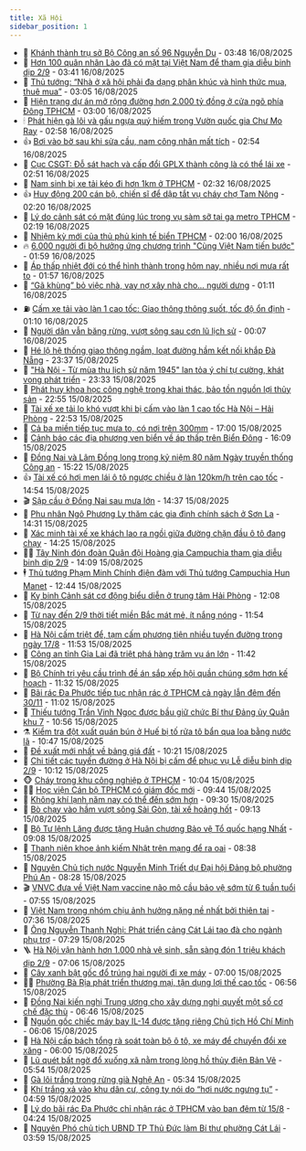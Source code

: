 ```yaml
---
title: Xã Hội
sidebar_position: 1
---
```


<!-- dantri-xa-hoi:START -->
- 🫣 [Khánh thành trụ sở Bộ Công an số 96 Nguyễn Du](https://dantri.com.vn/xa-hoi/khanh-thanh-tru-so-bo-cong-an-so-96-nguyen-du-20250816103534348.htm) - 03:48 16/08/2025
- 💼 [Hơn 100 quân nhân Lào đã có mặt tại Việt Nam để tham gia diễu binh dịp 2/9](https://dantri.com.vn/xa-hoi/hon-100-quan-nhan-lao-da-co-mat-tai-viet-nam-de-tham-gia-dieu-binh-dip-29-20250816101903741.htm) - 03:41 16/08/2025
- 🎊 [Thủ tướng: “Nhà ở xã hội phải đa dạng phân khúc và hình thức mua, thuê mua”](https://dantri.com.vn/xa-hoi/thu-tuong-nha-o-xa-hoi-phai-da-dang-phan-khuc-va-hinh-thuc-mua-thue-mua-20250816095643070.htm) - 03:05 16/08/2025
- 🙉 [Hiện trạng dự án mở rộng đường hơn 2.000 tỷ đồng ở cửa ngõ phía Đông TPHCM](https://dantri.com.vn/xa-hoi/hien-trang-du-an-mo-rong-duong-hon-2000-ty-dong-o-cua-ngo-phia-dong-tphcm-20250813202650706.htm) - 03:00 16/08/2025
- 🕯 [Phát hiện gà lôi và gấu ngựa quý hiếm trong Vườn quốc gia Chư Mo Ray](https://dantri.com.vn/xa-hoi/phat-hien-ga-loi-va-gau-ngua-quy-hiem-trong-vuon-quoc-gia-chu-mo-ray-20250816092427617.htm) - 02:58 16/08/2025
- 👍 [Bơi vào bờ sau khi sửa cầu, nam công nhân mất tích](https://dantri.com.vn/xa-hoi/boi-vao-bo-sau-khi-sua-cau-nam-cong-nhan-mat-tich-20250816084719386.htm) - 02:54 16/08/2025
- 🤖 [Cục CSGT: Đỗ sát hạch và cấp đổi GPLX thành công là có thể lái xe](https://dantri.com.vn/xa-hoi/cuc-csgt-do-sat-hach-va-cap-doi-gplx-thanh-cong-la-co-the-lai-xe-20250816093913153.htm) - 02:51 16/08/2025
- 🙉 [Nam sinh bị xe tải kéo đi hơn 1km ở TPHCM](https://dantri.com.vn/xa-hoi/nam-sinh-bi-xe-tai-keo-di-hon-1km-o-tphcm-20250816081414131.htm) - 02:32 16/08/2025
- 👍 [Huy động 200 cán bộ, chiến sĩ để dập tắt vụ cháy chợ Tam Nông](https://dantri.com.vn/xa-hoi/huy-dong-200-can-bo-chien-si-de-dap-tat-vu-chay-cho-tam-nong-20250816084533965.htm) - 02:20 16/08/2025
- 🗽 [Lý do cảnh sát có mặt đúng lúc trong vụ sàm sỡ tại ga metro TPHCM](https://dantri.com.vn/xa-hoi/ly-do-canh-sat-co-mat-dung-luc-trong-vu-sam-so-tai-ga-metro-tphcm-20250816084312699.htm) - 02:19 16/08/2025
- 🗽 [Nhiệm kỳ mới của thủ phủ kinh tế biển TPHCM](https://dantri.com.vn/xa-hoi/nhiem-ky-moi-cua-thu-phu-kinh-te-bien-tphcm-20250816072154592.htm) - 02:00 16/08/2025
- 🔥 [6.000 người đi bộ hưởng ứng chương trình &quot;Cùng Việt Nam tiến bước&quot;](https://dantri.com.vn/xa-hoi/6000-nguoi-di-bo-huong-ung-chuong-trinh-cung-viet-nam-tien-buoc-20250816084835881.htm) - 01:59 16/08/2025
- 🦒 [Áp thấp nhiệt đới có thể hình thành trong hôm nay, nhiều nơi mưa rất to](https://dantri.com.vn/xa-hoi/ap-thap-nhiet-doi-co-the-hinh-thanh-trong-hom-nay-nhieu-noi-mua-rat-to-20250816085058383.htm) - 01:57 16/08/2025
- 🧐 [“Gã khùng” bỏ việc nhà, vay nợ xây nhà cho… người dưng](https://dantri.com.vn/xa-hoi/ga-khung-bo-viec-nha-vay-no-xay-nha-cho-nguoi-dung-20250629092519515.htm) - 01:11 16/08/2025
- ⛽️ [Cấm xe tải vào làn 1 cao tốc: Giao thông thông suốt, tốc độ ổn định](https://dantri.com.vn/xa-hoi/cam-xe-tai-vao-lan-1-cao-toc-giao-thong-thong-suot-toc-do-on-dinh-20250816073933647.htm) - 01:10 16/08/2025
- 🚀 [Người dân vẫn băng rừng, vượt sông sau cơn lũ lịch sử](https://dantri.com.vn/xa-hoi/nguoi-dan-van-bang-rung-vuot-song-sau-con-lu-lich-su-20250815132252173.htm) - 00:07 16/08/2025
- 🦒 [Hé lộ hệ thống giao thông ngầm, loạt đường hầm kết nối khắp Đà Nẵng](https://dantri.com.vn/xa-hoi/he-lo-he-thong-giao-thong-ngam-loat-duong-ham-ket-noi-khap-da-nang-20250815195212848.htm) - 23:37 15/08/2025
- 🦅 [&quot;Hà Nội - Từ mùa thu lịch sử năm 1945&quot; lan tỏa ý chí tự cường, khát vọng phát triển](https://dantri.com.vn/xa-hoi/ha-noi-tu-mua-thu-lich-su-nam-1945-lan-toa-y-chi-tu-cuong-khat-vong-phat-trien-20250816063249555.htm) - 23:33 15/08/2025
- 🚀 [Phát huy khoa học công nghệ trong khai thác, bảo tồn nguồn lợi thủy sản](https://dantri.com.vn/xa-hoi/phat-huy-khoa-hoc-cong-nghe-trong-khai-thac-bao-ton-nguon-loi-thuy-san-20250815221543526.htm) - 22:55 15/08/2025
- 🦅 [Tài xế xe tải lo khó vượt khi bị cấm vào làn 1 cao tốc Hà Nội – Hải Phòng](https://dantri.com.vn/xa-hoi/tai-xe-xe-tai-lo-kho-vuot-khi-bi-cam-vao-lan-1-cao-toc-ha-noi-hai-phong-20250816005242520.htm) - 22:53 15/08/2025
- 🤠 [Cả ba miền tiếp tục mưa to, có nơi trên 300mm](https://dantri.com.vn/xa-hoi/ca-ba-mien-tiep-tuc-mua-to-co-noi-tren-300mm-20250815174848229.htm) - 17:00 15/08/2025
- 💄 [Cảnh báo các địa phương ven biển về áp thấp trên Biển Đông](https://dantri.com.vn/xa-hoi/canh-bao-cac-dia-phuong-ven-bien-ve-ap-thap-tren-bien-dong-20250815224911317.htm) - 16:09 15/08/2025
- 🥷 [Đồng Nai và Lâm Đồng long trọng kỷ niệm 80 năm Ngày truyền thống Công an](https://dantri.com.vn/xa-hoi/dong-nai-va-lam-dong-long-trong-ky-niem-80-nam-ngay-truyen-thong-cong-an-20250815203451541.htm) - 15:22 15/08/2025
- 👍 [Tài xế có hơi men lái ô tô ngược chiều ở làn 120km/h trên cao tốc](https://dantri.com.vn/xa-hoi/tai-xe-co-hoi-men-lai-o-to-nguoc-chieu-o-lan-120kmh-tren-cao-toc-20250815214017153.htm) - 14:54 15/08/2025
- 🎬 [Sập cầu ở Đồng Nai sau mưa lớn](https://dantri.com.vn/xa-hoi/sap-cau-o-dong-nai-sau-mua-lon-20250815204406151.htm) - 14:37 15/08/2025
- 🦒 [Phu nhân Ngô Phương Ly thăm các gia đình chính sách ở Sơn La](https://dantri.com.vn/xa-hoi/phu-nhan-ngo-phuong-ly-tham-cac-gia-dinh-chinh-sach-o-son-la-20250815211117667.htm) - 14:31 15/08/2025
- 🌊 [Xác minh tài xế xe khách lao ra ngồi giữa đường chặn đầu ô tô đang chạy](https://dantri.com.vn/xa-hoi/xac-minh-tai-xe-xe-khach-lao-ra-ngoi-giua-duong-chan-dau-o-to-dang-chay-20250815194421108.htm) - 14:25 15/08/2025
- 🧑‍💻 [Tây Ninh đón đoàn Quân đội Hoàng gia Campuchia tham gia diễu binh dịp 2/9](https://dantri.com.vn/xa-hoi/tay-ninh-don-doan-quan-doi-hoang-gia-campuchia-tham-gia-dieu-binh-dip-29-20250815204350909.htm) - 14:09 15/08/2025
- 🕴 [Thủ tướng Phạm Minh Chính điện đàm với Thủ tướng Campuchia Hun Manet](https://dantri.com.vn/xa-hoi/thu-tuong-pham-minh-chinh-dien-dam-voi-thu-tuong-campuchia-hun-manet-20250815194143700.htm) - 12:44 15/08/2025
- 🤔 [Kỵ binh Cảnh sát cơ động biểu diễn ở trung tâm Hải Phòng](https://dantri.com.vn/xa-hoi/ky-binh-canh-sat-co-dong-bieu-dien-o-trung-tam-hai-phong-20250815183333237.htm) - 12:08 15/08/2025
- 💄 [Từ nay đến 2/9 thời tiết miền Bắc mát mẻ, ít nắng nóng](https://dantri.com.vn/xa-hoi/tu-nay-den-29-thoi-tiet-mien-bac-mat-me-it-nang-nong-20250815173437511.htm) - 11:54 15/08/2025
- 🧠 [Hà Nội cấm triệt để, tạm cấm phương tiện nhiều tuyến đường trong ngày 17/8](https://dantri.com.vn/xa-hoi/ha-noi-cam-triet-de-tam-cam-phuong-tien-nhieu-tuyen-duong-trong-ngay-178-20250815182940970.htm) - 11:53 15/08/2025
- 🦣 [Công an tỉnh Gia Lai đã triệt phá hàng trăm vụ án lớn](https://dantri.com.vn/xa-hoi/cong-an-tinh-gia-lai-da-triet-pha-hang-tram-vu-an-lon-20250815171447474.htm) - 11:42 15/08/2025
- 💫 [Bộ Chính trị yêu cầu trình đề án sắp xếp hội quần chúng sớm hơn kế hoạch](https://dantri.com.vn/xa-hoi/bo-chinh-tri-yeu-cau-trinh-de-an-sap-xep-hoi-quan-chung-som-hon-ke-hoach-20250815181752561.htm) - 11:32 15/08/2025
- 🚀 [Bãi rác Đa Phước tiếp tục nhận rác ở TPHCM cả ngày lẫn đêm đến 30/11](https://dantri.com.vn/xa-hoi/bai-rac-da-phuoc-tiep-tuc-nhan-rac-o-tphcm-ca-ngay-lan-dem-den-3011-20250815173331330.htm) - 11:02 15/08/2025
- 🤔 [Thiếu tướng Trần Vinh Ngọc được bầu giữ chức Bí thư Đảng ủy Quân khu 7](https://dantri.com.vn/xa-hoi/thieu-tuong-tran-vinh-ngoc-duoc-bau-giu-chuc-bi-thu-dang-uy-quan-khu-7-20250814152909318.htm) - 10:56 15/08/2025
- ⚗️ [Kiểm tra đột xuất quán bún ở Huế bị tố rửa tô bẩn qua loa bằng nước lã](https://dantri.com.vn/xa-hoi/kiem-tra-dot-xuat-quan-bun-o-hue-bi-to-rua-to-ban-qua-loa-bang-nuoc-la-20250815171748043.htm) - 10:47 15/08/2025
- 🫶 [Đề xuất mới nhất về bảng giá đất](https://dantri.com.vn/xa-hoi/de-xuat-moi-nhat-ve-bang-gia-dat-20250815170222825.htm) - 10:21 15/08/2025
- 🌮 [Chi tiết các tuyến đường ở Hà Nội bị cấm để phục vụ Lễ diễu binh dịp 2/9](https://dantri.com.vn/xa-hoi/chi-tiet-cac-tuyen-duong-o-ha-noi-bi-cam-de-phuc-vu-le-dieu-binh-dip-29-20250815165942150.htm) - 10:12 15/08/2025
- 🐵 [Cháy trong khu công nghiệp ở TPHCM](https://dantri.com.vn/xa-hoi/chay-trong-khu-cong-nghiep-o-tphcm-20250815151332143.htm) - 10:04 15/08/2025
- 🧑‍🏫 [Học viện Cán bộ TPHCM có giám đốc mới](https://dantri.com.vn/xa-hoi/hoc-vien-can-bo-tphcm-co-giam-doc-moi-20250815160632666.htm) - 09:44 15/08/2025
- 💫 [Không khí lạnh năm nay có thể đến sớm hơn](https://dantri.com.vn/xa-hoi/khong-khi-lanh-nam-nay-co-the-den-som-hon-20250815160606622.htm) - 09:30 15/08/2025
- 🦩 [Bò chạy vào hầm vượt sông Sài Gòn, tài xế hoảng hốt](https://dantri.com.vn/xa-hoi/bo-chay-vao-ham-vuot-song-sai-gon-tai-xe-hoang-hot-20250815160146018.htm) - 09:13 15/08/2025
- 🦄 [Bộ Tư lệnh Lăng được tặng Huân chương Bảo vệ Tổ quốc hạng Nhất](https://dantri.com.vn/xa-hoi/bo-tu-lenh-lang-duoc-tang-huan-chuong-bao-ve-to-quoc-hang-nhat-20250815155333123.htm) - 09:08 15/08/2025
- 💂 [Thanh niên khoe ảnh kiếm Nhật trên mạng để ra oai](https://dantri.com.vn/xa-hoi/thanh-nien-khoe-anh-kiem-nhat-tren-mang-de-ra-oai-20250815151129576.htm) - 08:38 15/08/2025
- 💄 [Nguyên Chủ tịch nước Nguyễn Minh Triết dự Đại hội Đảng bộ phường Phú An](https://dantri.com.vn/xa-hoi/nguyen-chu-tich-nuoc-nguyen-minh-triet-du-dai-hoi-dang-bo-phuong-phu-an-20250815143039860.htm) - 08:28 15/08/2025
- 🎬 [VNVC đưa về Việt Nam vaccine não mô cầu bảo vệ sớm từ 6 tuần tuổi](https://dantri.com.vn/xa-hoi/vnvc-dua-ve-viet-nam-vaccine-nao-mo-cau-bao-ve-som-tu-6-tuan-tuoi-20250815143846646.htm) - 07:55 15/08/2025
- 👀 [Việt Nam trong nhóm chịu ảnh hưởng nặng nề nhất bởi thiên tai](https://dantri.com.vn/xa-hoi/viet-nam-trong-nhom-chiu-anh-huong-nang-ne-nhat-boi-thien-tai-20250815142626091.htm) - 07:36 15/08/2025
- 💃 [Ông Nguyễn Thanh Nghị: Phát triển cảng Cát Lái tạo đà cho ngành phụ trợ](https://dantri.com.vn/xa-hoi/ong-nguyen-thanh-nghi-phat-trien-cang-cat-lai-tao-da-cho-nganh-phu-tro-20250815132950954.htm) - 07:29 15/08/2025
- 🪜 [Hà Nội vận hành hơn 1.000 nhà vệ sinh, sẵn sàng đón 1 triệu khách dịp 2/9](https://dantri.com.vn/xa-hoi/ha-noi-van-hanh-hon-1000-nha-ve-sinh-san-sang-don-1-trieu-khach-dip-29-20250815133644180.htm) - 07:06 15/08/2025
- 📝 [Cây xanh bật gốc đổ trúng hai người đi xe máy](https://dantri.com.vn/xa-hoi/cay-xanh-bat-goc-do-trung-hai-nguoi-di-xe-may-20250815122518474.htm) - 07:00 15/08/2025
- 🧑‍💻 [Phường Bà Rịa phát triển thương mại, tận dụng lợi thế cao tốc](https://dantri.com.vn/xa-hoi/phuong-ba-ria-phat-trien-thuong-mai-tan-dung-loi-the-cao-toc-20250815132222505.htm) - 06:56 15/08/2025
- 👺 [Đồng Nai kiến nghị Trung ương cho xây dựng nghị quyết một số cơ chế đặc thù](https://dantri.com.vn/xa-hoi/dong-nai-kien-nghi-trung-uong-cho-xay-dung-nghi-quyet-mot-so-co-che-dac-thu-20250815114750200.htm) - 06:46 15/08/2025
- 🌮 [Nguồn gốc chiếc máy bay IL-14 được tặng riêng Chủ tịch Hồ Chí Minh](https://dantri.com.vn/xa-hoi/nguon-goc-chiec-may-bay-il-14-duoc-tang-rieng-chu-tich-ho-chi-minh-20250815125159495.htm) - 06:06 15/08/2025
- 🤭 [Hà Nội cấp bách tổng rà soát toàn bộ ô tô, xe máy để chuyển đổi xe xăng](https://dantri.com.vn/xa-hoi/ha-noi-cap-bach-tong-ra-soat-toan-bo-o-to-xe-may-de-chuyen-doi-xe-xang-20250815123152697.htm) - 06:00 15/08/2025
- 💪 [Lũ quét bất ngờ đổ xuống xã nằm trong lòng hồ thủy điện Bản Vẽ](https://dantri.com.vn/xa-hoi/lu-quet-bat-ngo-do-xuong-xa-nam-trong-long-ho-thuy-dien-ban-ve-20250815121732948.htm) - 05:54 15/08/2025
- 🧰 [Gà lôi trắng trong rừng già Nghệ An](https://dantri.com.vn/xa-hoi/ga-loi-trang-trong-rung-gia-nghe-an-20250815113954246.htm) - 05:34 15/08/2025
- 🤡 [Khí trắng xả vào khu dân cư, công ty nói do “hơi nước ngưng tụ”](https://dantri.com.vn/xa-hoi/khi-trang-xa-vao-khu-dan-cu-cong-ty-noi-do-hoi-nuoc-ngung-tu-20250815111713495.htm) - 04:59 15/08/2025
- 🦆 [Lý do bãi rác Đa Phước chỉ nhận rác ở TPHCM vào ban đêm từ 15/8](https://dantri.com.vn/xa-hoi/ly-do-bai-rac-da-phuoc-chi-nhan-rac-o-tphcm-vao-ban-dem-tu-158-20250815110604671.htm) - 04:24 15/08/2025
- 🦍 [Nguyên Phó chủ tịch UBND TP Thủ Đức làm Bí thư phường Cát Lái](https://dantri.com.vn/xa-hoi/nguyen-pho-chu-tich-ubnd-tp-thu-duc-lam-bi-thu-phuong-cat-lai-20250815105119125.htm) - 03:59 15/08/2025<!-- dantri-xa-hoi:END -->
